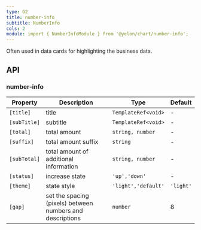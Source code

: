 ```yaml
---
type: G2
title: number-info
subtitle: NumberInfo
cols: 2
module: import { NumberInfoModule } from '@yelon/chart/number-info';
---
```


Often used in data cards for highlighting the business data.

## API

### number-info

| Property | Description | Type | Default |
|----------|-------------|------|---------|
| `[title]` | title | `TemplateRef<void>` | - |
| `[subTitle]` | subtitle | `TemplateRef<void>` | - |
| `[total]` | total amount | `string, number` | - |
| `[suffix]` | total amount suffix | `string` | - |
| `[subTotal]` | total amount of additional information | `string, number` | - |
| `[status]` | increase state | `'up','down'` | - |
| `[theme]` | state style | `'light','default'` | `'light'` |
| `[gap]` | set the spacing (pixels) between numbers and descriptions | `number` | 8 |
